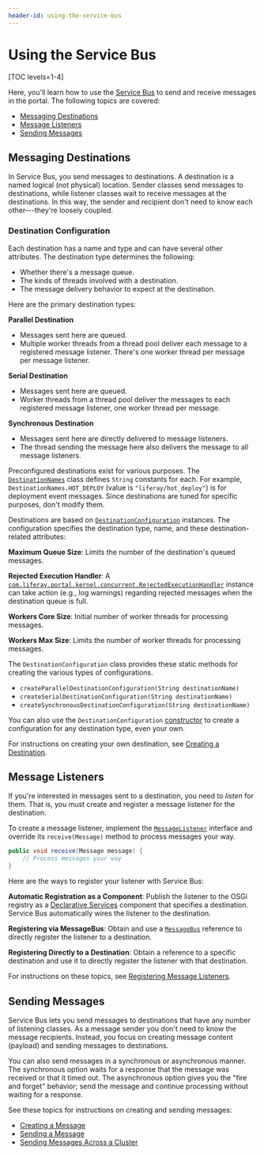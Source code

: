```yaml
---
header-id: using-the-service-bus
---
```


# Using the Service Bus

[TOC levels=1-4]

Here, you'll learn how to use the 
[Service Bus](/docs/7-2/frameworks/-/knowledge_base/f/back-end-frameworks#service-bus) 
to send and receive messages in the portal. The following topics are covered: 

-   [Messaging Destinations](#messaging-destinations)
-   [Message Listeners](#message-listeners)
-   [Sending Messages](#sending-messages)

## Messaging Destinations

In Service Bus, you send messages to destinations. A destination is a named 
logical (not physical) location. Sender classes send messages to destinations, 
while listener classes wait to receive messages at the destinations. In this 
way, the sender and recipient don't need to know each other---they're loosely
coupled. 

### Destination Configuration

Each destination has a name and type and can have several other attributes. The 
destination type determines the following: 

-   Whether there's a message queue. 
-   The kinds of threads involved with a destination. 
-   The message delivery behavior to expect at the destination. 

Here are the primary destination types:

**Parallel Destination**

-   Messages sent here are queued.
-   Multiple worker threads from a thread pool deliver each message to a 
    registered message listener. There's one worker thread per message per 
    message listener. 

**Serial Destination**

-   Messages sent here are queued. 
-   Worker threads from a thread pool deliver the messages to each registered 
    message listener, one worker thread per message. 

**Synchronous Destination**

-   Messages sent here are directly delivered to message listeners. 
-   The thread sending the message here also delivers the message to all message 
    listeners. 

Preconfigured destinations exist for various purposes. The 
[`DestinationNames`](@platform-ref@/7.2-latest/javadocs/portal-kernel/com/liferay/portal/kernel/messaging/DestinationNames.html)
class defines `String` constants for each. For example, 
`DestinationNames.HOT_DEPLOY` (value is  `"liferay/hot_deploy"`) is for 
deployment event messages. Since destinations are tuned for specific purposes, 
don't modify them. 

Destinations are based on 
[`DestinationConfiguration`](@platform-ref@/7.2-latest/javadocs/portal-kernel/com/liferay/portal/kernel/messaging/DestinationConfiguration.html) 
instances. The configuration specifies the destination type, name, and these 
destination-related attributes: 

**Maximum Queue Size**: Limits the number of the destination's queued messages. 

**Rejected Execution Handler**: A 
[`com.liferay.portal.kernel.concurrent.RejectedExecutionHandler`](@platform-ref@/7.2-latest/javadocs/portal-kernel/com/liferay/portal/kernel/concurrent/RejectedExecutionHandler.html) 
instance can take action (e.g., log warnings) regarding rejected messages when 
the destination queue is full. 

**Workers Core Size**: Initial number of worker threads for processing messages. 

**Workers Max Size**: Limits the number of worker threads for processing 
messages. 

The `DestinationConfiguration` class provides these static methods for creating 
the various types of configurations. 

-   `createParallelDestinationConfiguration(String destinationName)`
-   `createSerialDestinationConfiguration(String destinationName)`
-   `createSynchronousDestinationConfiguration(String destinationName)`

You can also use the `DestinationConfiguration` 
[constructor](@platform-ref@/7.2-latest/javadocs/portal-kernel/com/liferay/portal/kernel/messaging/DestinationConfiguration.html#DestinationConfiguration-java.lang.String-java.lang.String-) 
to create a configuration for any destination type, even your own. 

For instructions on creating your own destination, see 
[Creating a Destination](/docs/7-2/frameworks/-/knowledge_base/f/creating-a-destination). 

## Message Listeners

If you're interested in messages sent to a destination, you need to *listen* for 
them. That is, you must create and register a message listener for the 
destination. 

To create a message listener, implement the
[`MessageListener`](@platform-ref@/7.2-latest/javadocs/portal-kernel/com/liferay/portal/kernel/messaging/MessageListener.html) 
interface and override its `receive(Message)` method to process messages your 
way. 

```java
public void receive(Message message) {
    // Process messages your way
}
```

Here are the ways to register your listener with Service Bus: 

**Automatic Registration as a Component**: Publish the listener to the OSGi 
registry as a 
[Declarative Services](/docs/7-2/frameworks/-/knowledge_base/f/declarative-services) 
component that specifies a destination. Service Bus automatically wires the 
listener to the destination. 

**Registering via MessageBus**: Obtain and use a 
[`MessageBus`](@platform-ref@/7.2-latest/javadocs/portal-kernel/com/liferay/portal/kernel/messaging/MessageBus.html) 
reference to directly register the listener to a destination. 

**Registering Directly to a Destination**: Obtain a reference to a specific 
destination and use it to directly register the listener with that destination. 

For instructions on these topics, see 
[Registering Message Listeners](/docs/7-2/frameworks/-/knowledge_base/f/registering-message-listeners). 

## Sending Messages

Service Bus lets you send messages to destinations that have any number of 
listening classes. As a message sender you don't need to know the message 
recipients. Instead, you focus on creating message content (payload) and sending 
messages to destinations. 

You can also send messages in a synchronous or asynchronous manner. The 
synchronous option waits for a response that the message was received or that it 
timed out. The asynchronous option gives you the "fire and forget" behavior; 
send the message and continue processing without waiting for a response. 

See these topics for instructions on creating and sending messages: 

- [Creating a Message](/docs/7-2/frameworks/-/knowledge_base/f/creating-a-message) 
- [Sending a Message](/docs/7-2/frameworks/-/knowledge_base/f/sending-a-message) 
- [Sending Messages Across a Cluster](/docs/7-2/frameworks/-/knowledge_base/f/sending-messages-across-a-cluster) 

